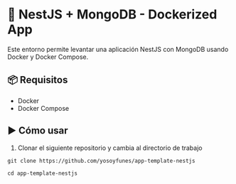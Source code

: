 # 🐳 NestJS + MongoDB - Dockerized App

Este entorno permite levantar una aplicación NestJS con MongoDB usando Docker y Docker Compose.

## 📦 Requisitos

- Docker
- Docker Compose

## ▶️ Cómo usar

1. Clonar el siguiente repositorio y cambia al directorio de trabajo

```
git clone https://github.com/yosoyfunes/app-template-nestjs
```
```
cd app-template-nestjs
```
